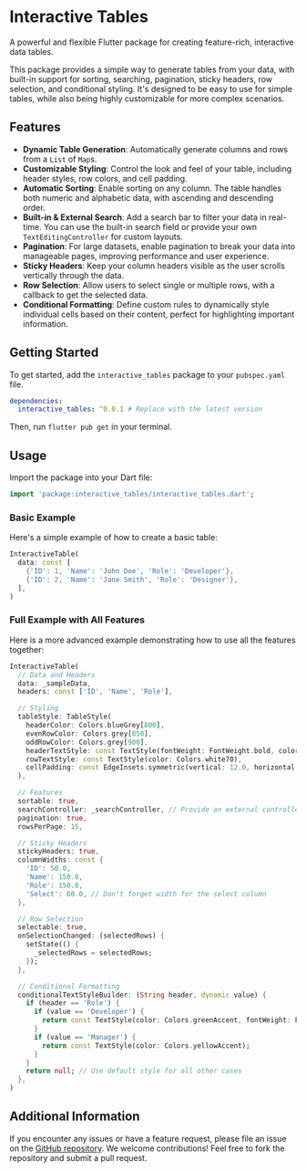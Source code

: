 # Interactive Tables

A powerful and flexible Flutter package for creating feature-rich, interactive data tables.

This package provides a simple way to generate tables from your data, with built-in support for sorting, searching, pagination, sticky headers, row selection, and conditional styling. It's designed to be easy to use for simple tables, while also being highly customizable for more complex scenarios.

## Features

* **Dynamic Table Generation**: Automatically generate columns and rows from a `List` of `Map`s.
* **Customizable Styling**: Control the look and feel of your table, including header styles, row colors, and cell padding.
* **Automatic Sorting**: Enable sorting on any column. The table handles both numeric and alphabetic data, with ascending and descending order.
* **Built-in & External Search**: Add a search bar to filter your data in real-time. You can use the built-in search field or provide your own `TextEditingController` for custom layouts.
* **Pagination**: For large datasets, enable pagination to break your data into manageable pages, improving performance and user experience.
* **Sticky Headers**: Keep your column headers visible as the user scrolls vertically through the data.
* **Row Selection**: Allow users to select single or multiple rows, with a callback to get the selected data.
* **Conditional Formatting**: Define custom rules to dynamically style individual cells based on their content, perfect for highlighting important information.

## Getting Started

To get started, add the `interactive_tables` package to your `pubspec.yaml` file.

```yaml
dependencies:
  interactive_tables: ^0.0.1 # Replace with the latest version
```

Then, run `flutter pub get` in your terminal.

## Usage

Import the package into your Dart file:

```dart
import 'package:interactive_tables/interactive_tables.dart';
```

### Basic Example

Here's a simple example of how to create a basic table:

```dart
InteractiveTable(
  data: const [
    {'ID': 1, 'Name': 'John Doe', 'Role': 'Developer'},
    {'ID': 2, 'Name': 'Jane Smith', 'Role': 'Designer'},
  ],
)
```

### Full Example with All Features

Here is a more advanced example demonstrating how to use all the features together:

```dart
InteractiveTable(
  // Data and Headers
  data: _sampleData,
  headers: const ['ID', 'Name', 'Role'],

  // Styling
  tableStyle: TableStyle(
    headerColor: Colors.blueGrey[800],
    evenRowColor: Colors.grey[850],
    oddRowColor: Colors.grey[900],
    headerTextStyle: const TextStyle(fontWeight: FontWeight.bold, color: Colors.white),
    rowTextStyle: const TextStyle(color: Colors.white70),
    cellPadding: const EdgeInsets.symmetric(vertical: 12.0, horizontal: 16.0),
  ),

  // Features
  sortable: true,
  searchController: _searchController, // Provide an external controller
  pagination: true,
  rowsPerPage: 15,

  // Sticky Headers
  stickyHeaders: true,
  columnWidths: const {
    'ID': 50.0,
    'Name': 150.0,
    'Role': 150.0,
    'Select': 60.0, // Don't forget width for the select column
  },

  // Row Selection
  selectable: true,
  onSelectionChanged: (selectedRows) {
    setState(() {
      _selectedRows = selectedRows;
    });
  },

  // Conditional Formatting
  conditionalTextStyleBuilder: (String header, dynamic value) {
    if (header == 'Role') {
      if (value == 'Developer') {
        return const TextStyle(color: Colors.greenAccent, fontWeight: FontWeight.bold);
      }
      if (value == 'Manager') {
        return const TextStyle(color: Colors.yellowAccent);
      }
    }
    return null; // Use default style for all other cases
  },
)
```

## Additional Information

If you encounter any issues or have a feature request, please file an issue on the [GitHub repository](https://github.com/georgeswalker/interactive_tables). We welcome contributions! Feel free to fork the repository and submit a pull request.
